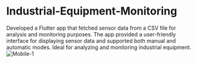 # Industrial-Equipment-Monitoring
Developed a Flutter app that fetched sensor data from a CSV file for analysis and
monitoring purposes. The app provided a user-friendly interface for displaying sensor data and supported both manual and
automatic modes. Ideal for analyzing and monitoring industrial equipment.
![Mobile-1](https://github.com/yash379/Industrial-Equipment-Monitoring/assets/66986901/5c903ac9-565d-42f4-8fc6-1f0602c7ff1d)
